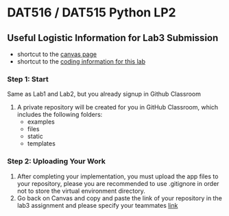 # DAT516 / DAT515 Python LP2
## Useful Logistic Information for Lab3 Submission

- shortcut to the [canvas page](https://chalmers.instructure.com/courses/31748)
- shortcut to the [coding information for this lab](https://github.com/aarneranta/chalmers-advanced-python/tree/main/labs/lab3)


### Step 1: Start
Same as Lab1 and Lab2, but you already signup in Github Classroom

1. A private repository will be created for you in GitHub Classroom, which includes the following folders:
   - examples
   - files
   - static
   - templates

### Step 2: Uploading Your Work

1. After completing your implementation, you must upload the app files to your repository, please you are recommended to use .gitignore in order not to store the virtual environment directory.
2. Go back on Canvas and copy and paste the link of your repository in the lab3 assignment and please specify your teammates [link](https://chalmers.instructure.com/courses/31748/assignments/95098)

